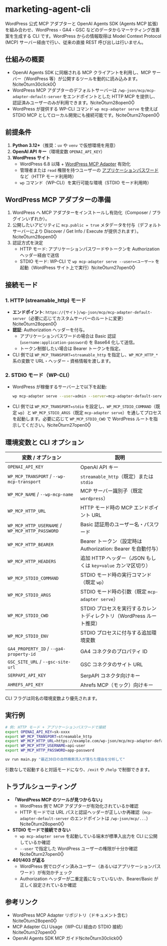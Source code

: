 # marketing-agent-cli

WordPress 公式 MCP アダプターと OpenAI Agents SDK (Agents MCP 拡張) を組み合わせ、WordPress・GA4・GSC などのデータからマーケティング改善案を生成する CLI です。WordPress からの情報取得は Model Context Protocol (MCP) サーバー経由で行い、従来の直接 REST 呼び出しは行いません。

## 仕組みの概要

- OpenAI Agents SDK に同梱される MCP クライアントを利用し、MCP サーバー（WordPress 等）が公開するツールを動的に読み込みます。citeturn30click0
- WordPress MCP アダプターのデフォルトサーバーは `/wp-json/mcp/mcp-adapter-default-server` をエンドポイントとした HTTP MCP を提供し、認証済みユーザーのみが利用できます。citeturn28open0
- WordPress が提供する WP-CLI コマンド `wp mcp-adapter serve` を使えば STDIO MCP としてローカル開発にも接続可能です。citeturn27open0

## 前提条件

1. **Python 3.12+**（推奨：`uv` や `venv` で仮想環境を用意）
2. **OpenAI API キー**（環境変数 `OPENAI_API_KEY`）
3. **WordPress サイト**  
   - WordPress 6.8 以降 + [WordPress MCP Adapter](https://github.com/WordPress/mcp-adapter) 有効化  
   - 管理者または `read` 権限を持つユーザーの [アプリケーションパスワード](https://wordpress.org/documentation/article/application-passwords/) など（HTTP モード利用時）
   - `wp` コマンド（WP-CLI）を実行可能な環境（STDIO モード利用時）

## WordPress MCP アダプターの準備

1. WordPress へ MCP アダプターをインストールし有効化（Composer / プラグインいずれか）。  
2. 公開したいアビリティに `mcp.public = true` メタデータを付与（デフォルトサーバーにより Discover / Get Info / Execute が提供されます）。citeturn28open0
3. 認証方式を決定  
   - HTTP モード: アプリケーションパスワードやトークンを Authorization ヘッダー経由で送信  
   - STDIO モード: WP-CLI で `wp mcp-adapter serve --user=<ユーザー>` を起動（WordPress サイト上で実行）citeturn27open0

## 接続モード

### 1. HTTP (streamable_http) モード

- **エンドポイント**: `https://{サイト}/wp-json/mcp/mcp-adapter-default-server`（必要に応じてカスタムサーバーのルートに変更）citeturn28open0
- **認証**: Authorization ヘッダーを付与。  
  - アプリケーションパスワードの場合は Basic 認証 (`username:application-password`) を Base64 化して送信。  
  - トークン制御したい場合は Bearer トークンを指定。
- CLI 側では `WP_MCP_TRANSPORT=streamable_http` を指定し、`WP_MCP_HTTP_*` 系の変数で URL・ヘッダー・資格情報を渡します。

### 2. STDIO モード（WP-CLI）

- WordPress が稼働するサーバー上で以下を起動:

  ```bash
  wp mcp-adapter serve --user=admin --server=mcp-adapter-default-server
  ```

- CLI 側では `WP_MCP_TRANSPORT=stdio` を設定し、`WP_MCP_STDIO_COMMAND`（既定 `wp`）と `WP_MCP_STDIO_ARGS`（既定 `mcp-adapter serve`）を通してプロセスを起動します。必要に応じて `WP_MCP_STDIO_CWD` で WordPress ルートを指示してください。citeturn27open0

## 環境変数と CLI オプション

| 変数 / オプション | 説明 |
| --- | --- |
| `OPENAI_API_KEY` | OpenAI API キー |
| `WP_MCP_TRANSPORT` / `--wp-mcp-transport` | `streamable_http`（既定）または `stdio` |
| `WP_MCP_NAME` / `--wp-mcp-name` | MCP サーバー識別子（既定 `wordpress`） |
| `WP_MCP_HTTP_URL` | HTTP モード時の MCP エンドポイント URL |
| `WP_MCP_HTTP_USERNAME` / `WP_MCP_HTTP_PASSWORD` | Basic 認証用のユーザー名・パスワード |
| `WP_MCP_HTTP_BEARER` | Bearer トークン（設定時は Authorization: Bearer を自動付与） |
| `WP_MCP_HTTP_HEADERS` | 追加 HTTP ヘッダー（JSON もしくは `key=value` カンマ区切り） |
| `WP_MCP_STDIO_COMMAND` | STDIO モード時の実行コマンド（既定 `wp`） |
| `WP_MCP_STDIO_ARGS` | STDIO モード時の引数（既定 `mcp-adapter serve`） |
| `WP_MCP_STDIO_CWD` | STDIO プロセスを実行するカレントディレクトリ（WordPress ルート推奨） |
| `WP_MCP_STDIO_ENV` | STDIO プロセスに付与する追加環境変数 |
| `GA4_PROPERTY_ID` / `--ga4-property-id` | GA4 コネクタのプロパティ ID |
| `GSC_SITE_URL` / `--gsc-site-url` | GSC コネクタのサイト URL |
| `SERPAPI_API_KEY` | SerpAPI コネクタ向けキー |
| `AHREFS_API_KEY` | Ahrefs MCP（モック）向けキー |

CLI フラグは同名の環境変数より優先されます。

## 実行例

```bash
# 例: HTTP モード + アプリケーションパスワードで接続
export OPENAI_API_KEY=sk-xxxx
export WP_MCP_TRANSPORT=streamable_http
export WP_MCP_HTTP_URL=https://example.com/wp-json/mcp/mcp-adapter-default-server
export WP_MCP_HTTP_USERNAME=api-user
export WP_MCP_HTTP_PASSWORD=app-password

uv run main.py "最近30日の自然検索流入が落ちた理由を分析して"
```

引数なしで起動すると対話モードになり、`/exit` や `/help` で制御できます。

## トラブルシューティング

- **「WordPress MCP のツールが見つからない」**  
  - WordPress 側で MCP アダプターが有効化されているか確認  
  - HTTP モードでは URL パスと認証ヘッダーが正しいか再確認（`mcp-adapter-default-server` のエンドポイントは `/wp-json/mcp/...`）citeturn28open0
- **STDIO モードで接続できない**  
  - `wp mcp-adapter serve` を起動している端末が標準入出力を CLI に公開しているか確認  
  - `--user` で指定した WordPress ユーザーの権限が十分か確認citeturn27open0
- **401/403 が返る**  
  - WordPress 側でログイン済みユーザー（あるいはアプリケーションパスワード）が有効かチェック  
  - Authorization ヘッダーが二重定義になっていないか、Bearer/Basic が正しく設定されているか確認

## 参考リンク

- WordPress MCP Adapter リポジトリ（ドキュメント含む）citeturn28open0
- MCP Adapter CLI Usage（WP-CLI 経由の STDIO 接続）citeturn27open0
- OpenAI Agents SDK MCP ガイドciteturn30click0
